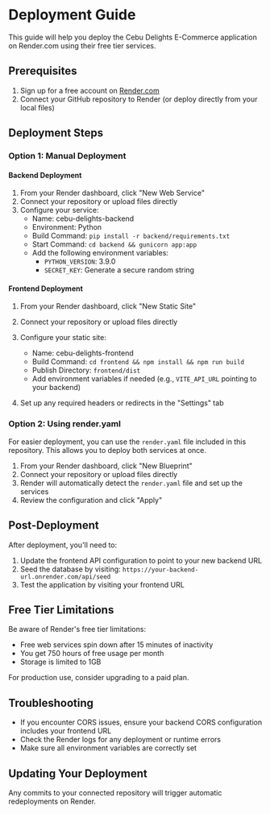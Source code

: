 # Deployment Guide

This guide will help you deploy the Cebu Delights E-Commerce application on Render.com using their free tier services.

## Prerequisites

1. Sign up for a free account on [Render.com](https://render.com)
2. Connect your GitHub repository to Render (or deploy directly from your local files)

## Deployment Steps

### Option 1: Manual Deployment

#### Backend Deployment

1. From your Render dashboard, click "New Web Service"
2. Connect your repository or upload files directly
3. Configure your service:
   - Name: cebu-delights-backend
   - Environment: Python
   - Build Command: `pip install -r backend/requirements.txt`
   - Start Command: `cd backend && gunicorn app:app`
   - Add the following environment variables:
     - `PYTHON_VERSION`: 3.9.0
     - `SECRET_KEY`: Generate a secure random string

#### Frontend Deployment

1. From your Render dashboard, click "New Static Site"
2. Connect your repository or upload files directly
3. Configure your static site:
   - Name: cebu-delights-frontend
   - Build Command: `cd frontend && npm install && npm run build`
   - Publish Directory: `frontend/dist`
   - Add environment variables if needed (e.g., `VITE_API_URL` pointing to your backend)

4. Set up any required headers or redirects in the "Settings" tab

### Option 2: Using render.yaml

For easier deployment, you can use the `render.yaml` file included in this repository. This allows you to deploy both services at once.

1. From your Render dashboard, click "New Blueprint"
2. Connect your repository or upload files directly
3. Render will automatically detect the `render.yaml` file and set up the services
4. Review the configuration and click "Apply"

## Post-Deployment

After deployment, you'll need to:

1. Update the frontend API configuration to point to your new backend URL
2. Seed the database by visiting: `https://your-backend-url.onrender.com/api/seed`
3. Test the application by visiting your frontend URL

## Free Tier Limitations

Be aware of Render's free tier limitations:

- Free web services spin down after 15 minutes of inactivity
- You get 750 hours of free usage per month
- Storage is limited to 1GB

For production use, consider upgrading to a paid plan.

## Troubleshooting

- If you encounter CORS issues, ensure your backend CORS configuration includes your frontend URL
- Check the Render logs for any deployment or runtime errors
- Make sure all environment variables are correctly set

## Updating Your Deployment

Any commits to your connected repository will trigger automatic redeployments on Render.